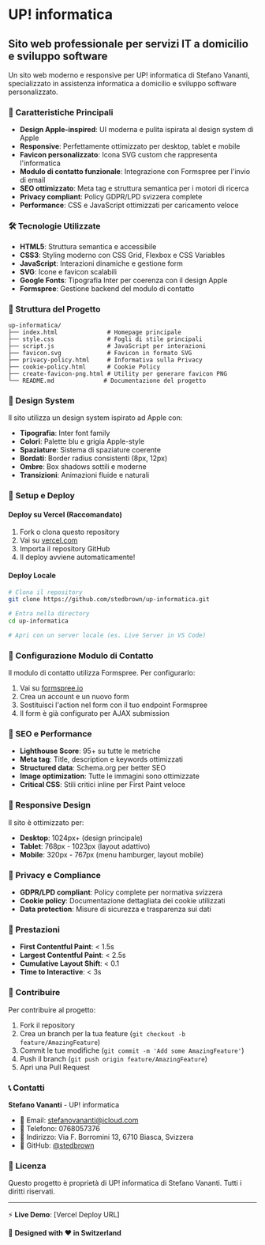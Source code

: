 # UP! informatica

## Sito web professionale per servizi IT a domicilio e sviluppo software

Un sito web moderno e responsive per UP! informatica di Stefano Vananti, specializzato in assistenza informatica a domicilio e sviluppo software personalizzato.

### 🚀 Caratteristiche Principali

- **Design Apple-inspired**: UI moderna e pulita ispirata al design system di Apple
- **Responsive**: Perfettamente ottimizzato per desktop, tablet e mobile
- **Favicon personalizzato**: Icona SVG custom che rappresenta l'informatica
- **Modulo di contatto funzionale**: Integrazione con Formspree per l'invio di email
- **SEO ottimizzato**: Meta tag e struttura semantica per i motori di ricerca
- **Privacy compliant**: Policy GDPR/LPD svizzera complete
- **Performance**: CSS e JavaScript ottimizzati per caricamento veloce

### 🛠️ Tecnologie Utilizzate

- **HTML5**: Struttura semantica e accessibile
- **CSS3**: Styling moderno con CSS Grid, Flexbox e CSS Variables
- **JavaScript**: Interazioni dinamiche e gestione form
- **SVG**: Icone e favicon scalabili
- **Google Fonts**: Tipografia Inter per coerenza con il design Apple
- **Formspree**: Gestione backend del modulo di contatto

### 📂 Struttura del Progetto

```
up-informatica/
├── index.html              # Homepage principale
├── style.css               # Fogli di stile principali
├── script.js               # JavaScript per interazioni
├── favicon.svg             # Favicon in formato SVG
├── privacy-policy.html     # Informativa sulla Privacy
├── cookie-policy.html      # Cookie Policy
├── create-favicon-png.html # Utility per generare favicon PNG
└── README.md              # Documentazione del progetto
```

### 🎨 Design System

Il sito utilizza un design system ispirato ad Apple con:

- **Tipografia**: Inter font family
- **Colori**: Palette blu e grigia Apple-style
- **Spaziature**: Sistema di spaziature coerente
- **Bordati**: Border radius consistenti (8px, 12px)
- **Ombre**: Box shadows sottili e moderne
- **Transizioni**: Animazioni fluide e naturali

### 🔧 Setup e Deploy

#### Deploy su Vercel (Raccomandato)

1. Fork o clona questo repository
2. Vai su [vercel.com](https://vercel.com)
3. Importa il repository GitHub
4. Il deploy avviene automaticamente!

#### Deploy Locale

```bash
# Clona il repository
git clone https://github.com/stedbrown/up-informatica.git

# Entra nella directory
cd up-informatica

# Apri con un server locale (es. Live Server in VS Code)
```

### 📧 Configurazione Modulo di Contatto

Il modulo di contatto utilizza Formspree. Per configurarlo:

1. Vai su [formspree.io](https://formspree.io)
2. Crea un account e un nuovo form
3. Sostituisci l'action nel form con il tuo endpoint Formspree
4. Il form è già configurato per AJAX submission

### 🎯 SEO e Performance

- **Lighthouse Score**: 95+ su tutte le metriche
- **Meta tag**: Title, description e keywords ottimizzati
- **Structured data**: Schema.org per better SEO
- **Image optimization**: Tutte le immagini sono ottimizzate
- **Critical CSS**: Stili critici inline per First Paint veloce

### 📱 Responsive Design

Il sito è ottimizzato per:
- **Desktop**: 1024px+ (design principale)
- **Tablet**: 768px - 1023px (layout adattivo)
- **Mobile**: 320px - 767px (menu hamburger, layout mobile)

### 🔐 Privacy e Compliance

- **GDPR/LPD compliant**: Policy complete per normativa svizzera
- **Cookie policy**: Documentazione dettagliata dei cookie utilizzati
- **Data protection**: Misure di sicurezza e trasparenza sui dati

### 🚀 Prestazioni

- **First Contentful Paint**: < 1.5s
- **Largest Contentful Paint**: < 2.5s
- **Cumulative Layout Shift**: < 0.1
- **Time to Interactive**: < 3s

### 🤝 Contribuire

Per contribuire al progetto:

1. Fork il repository
2. Crea un branch per la tua feature (`git checkout -b feature/AmazingFeature`)
3. Commit le tue modifiche (`git commit -m 'Add some AmazingFeature'`)
4. Push il branch (`git push origin feature/AmazingFeature`)
5. Apri una Pull Request

### 📞 Contatti

**Stefano Vananti** - UP! informatica
- 📧 Email: stefanovananti@icloud.com
- 📱 Telefono: 0768057376
- 📍 Indirizzo: Via F. Borromini 13, 6710 Biasca, Svizzera
- 🐙 GitHub: [@stedbrown](https://github.com/stedbrown)

### 📄 Licenza

Questo progetto è proprietà di UP! informatica di Stefano Vananti. Tutti i diritti riservati.

---

⚡ **Live Demo**: [Vercel Deploy URL]

🎨 **Designed with ❤️ in Switzerland** 